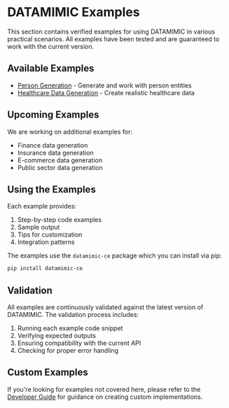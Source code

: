 # DATAMIMIC Examples

This section contains verified examples for using DATAMIMIC in various practical scenarios. All examples have been tested and are guaranteed to work with the current version.

## Available Examples

- [Person Generation](person_generation.md) - Generate and work with person entities
- [Healthcare Data Generation](healthcare_generation.md) - Create realistic healthcare data

## Upcoming Examples

We are working on additional examples for:

- Finance data generation
- Insurance data generation
- E-commerce data generation
- Public sector data generation

## Using the Examples

Each example provides:

1. Step-by-step code examples
2. Sample output
3. Tips for customization
4. Integration patterns

The examples use the `datamimic-ce` package which you can install via pip:

```bash
pip install datamimic-ce
```

## Validation

All examples are continuously validated against the latest version of DATAMIMIC. The validation process includes:

1. Running each example code snippet
2. Verifying expected outputs
3. Ensuring compatibility with the current API
4. Checking for proper error handling

## Custom Examples

If you're looking for examples not covered here, please refer to the [Developer Guide](../developer_guide.md) for guidance on creating custom implementations. 